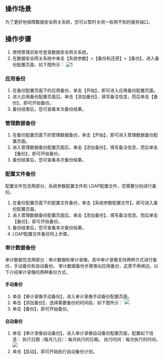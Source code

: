## 操作场景
为了更好地保障数据安全网关系统，您可以暂时关闭一些用不到的服务端口。

## 操作步骤
1. 使用管理员账号登录数据安全网关系统。
2. 在数据安全网关系统中单击【系统参数】>【备份和还原】>【备份】，进入备份配置页面，如下图所示：
![1](https://main.qcloudimg.com/raw/bdd53215fbde7efc221e736f80658673.png)

### 应用备份
1. 在备份配置页面下的应用备份，单击【开始】，即可进入应用备份配置页面。
2. 进入应用备份配置页面后，单击【添加备份】，填写备注信息，而后单击【备份】，即可开始备份。
3. 备份结束后，您可查看本次备份结果。


### 管理数据备份
1. 在备份配置页面下的管理数据备份，单击【开始】，即可进入管理数据备份配置页面。
2. 进入管理数据备份配置页面后，单击【添加备份】，填写备注信息，而后单击【备份】，即可开始备份。
3. 备份结束后，您可查看本次备份结果。


### 配置文件备份
配置文件包含两部分，系统参数配置文件和 LDAP配置文件，您需要分别进行备份。
1. 在备份配置页面下的配置文件备份，单击【系统参数配置文件】，即可进入备份配置页面。
2. 进入管理数据备份配置页面后，单击【添加备份】，填写备注信息，而后单击【备份】，即可开始备份。
3. 备份结束后，您可查看本次备份结果。
4. LDAP配置文件备份同上步骤。

### 审计数据备份
审计数据包含两部分：审计数据和审计录像。其中审计录像支持两种方式进行备份，手动备份和自动备份。
审计数据备份步骤类似应用备份，这里不再阐述。以下介绍审计录像的两种备份方式。
#### 手动备份
1. 单击【审计录像手动备份】，进入审计录像手动备份配置页面。
2. 单击【添加备份】，选择需要备份的时间段，如下图所示：
![](https://main.qcloudimg.com/raw/084c1239e9eaaeeac696f678b7e5d6ad.png)
3. 单击【备份】，即可开始备份。
 


#### 自动备份
1. 单击【审计录像自动备份】，进入审计录像自动备份配置页面，配置如下信息：
执行日期（每月几日）：每月执行的日期。
执行时间：每次执行的时间。
![](https://main.qcloudimg.com/raw/9c77d8642d25c9a53d4a02c0010564ae.png)
2. 单击【启动】，即可开始执行自动备份计划。









 



